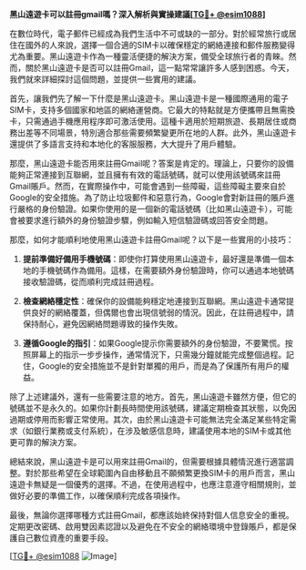 **黑山遠遊卡可以註冊gmail嗎？深入解析與實操建議[[TG💪+ @esim1088](https://t.me/s/esim1088)]**

在數位時代，電子郵件已經成為我們生活中不可或缺的一部分。對於經常旅行或居住在國外的人來說，選擇一個合適的SIM卡以確保穩定的網絡連接和郵件服務變得尤為重要。黑山遠遊卡作為一種靈活便捷的解決方案，備受全球旅行者的青睞。然而，關於黑山遠遊卡是否可以註冊Gmail，這一點常常讓許多人感到困惑。今天，我們就來詳細探討這個問題，並提供一些實用的建議。

首先，讓我們先了解一下什麼是黑山遠遊卡。黑山遠遊卡是一種國際通用的電子SIM卡，支持多個國家和地區的網絡運營商。它最大的特點就是方便攜帶且無需換卡，只需通過手機應用程序即可激活使用。這種卡適用於短期旅遊、長期居住或商務出差等不同場景，特別適合那些需要頻繁變更所在地的人群。此外，黑山遠遊卡還提供了多語言支持和本地化的客服服務，大大提升了用戶體驗。

那麼，黑山遠遊卡能否用來註冊Gmail呢？答案是肯定的。理論上，只要你的設備能夠正常連接到互聯網，並且擁有有效的電話號碼，就可以使用該號碼來註冊Gmail賬戶。然而，在實際操作中，可能會遇到一些障礙，這些障礙主要來自於Google的安全措施。為了防止垃圾郵件和惡意行為，Google會對新註冊的賬戶進行嚴格的身份驗證。如果你使用的是一個新的電話號碼（比如黑山遠遊卡），可能會被要求進行額外的身份驗證步驟，例如輸入短信驗證碼或回答安全問題。

那麼，如何才能順利地使用黑山遠遊卡註冊Gmail呢？以下是一些實用的小技巧：

1. **提前準備好備用手機號碼**：即使你打算使用黑山遠遊卡，最好還是準備一個本地的手機號碼作為備用。這樣，在需要額外身份驗證時，你可以通過本地號碼接收驗證碼，從而順利完成註冊過程。

2. **檢查網絡穩定性**：確保你的設備能夠穩定地連接到互聯網。黑山遠遊卡通常提供良好的網絡覆蓋，但偶爾也會出現信號弱的情況。因此，在註冊過程中，請保持耐心，避免因網絡問題導致的操作失敗。

3. **遵循Google的指引**：如果Google提示你需要額外的身份驗證，不要驚慌。按照屏幕上的指示一步步操作，通常情況下，只需幾分鐘就能完成整個過程。記住，Google的安全措施並不是針對單獨的用戶，而是為了保護所有用戶的權益。

除了上述建議外，還有一些需要注意的地方。首先，黑山遠遊卡雖然方便，但它的號碼並不是永久的。如果你計劃長時間使用該號碼，建議定期檢查其狀態，以免因過期或停用而影響正常使用。其次，由於黑山遠遊卡可能無法完全滿足某些特定需求（如銀行業務或支付系統），在涉及敏感信息時，建議使用本地的SIM卡或其他更可靠的解決方案。

總結來說，黑山遠遊卡是可以用來註冊Gmail的，但需要根據具體情況進行適當調整。對於那些希望在全球範圍內自由移動且不願頻繁更換SIM卡的用戶而言，黑山遠遊卡無疑是一個優秀的選擇。不過，在使用過程中，也應注意遵守相關規則，並做好必要的準備工作，以確保順利完成各項操作。

最後，無論你選擇哪種方式註冊Gmail，都應該始終保持對個人信息安全的重視。定期更改密碼、啟用雙因素認證以及避免在不安全的網絡環境中登錄賬戶，都是保護自己數位資產的重要手段。

[[TG💪+ @esim1088](https://t.me/s/esim1088) ![Image](https://i.postimg.cc/4NQfJmqS/Snipaste-2025-05-13-00-14-12.png)]